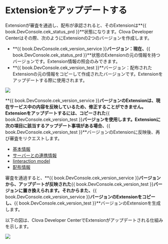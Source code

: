 # Extensionをアップデートする

Extensionが審査を通過し、配布が承認されると、そのExtensionは**{{ book.DevConsole.cek_status_prd }}**状態になります。Clova Developer Centerはその際、次のようにExtensionの2つのバージョンを作成します。

* **{{ book.DevConsole.cek_version_service }}**バージョン：現在、**{{ book.DevConsole.cek_status_prd }}**状態のExtensionの元の情報を持つバージョンです。Extension情報の照会のみできます。
* **{{ book.DevConsole.cek_version_test }}**バージョン：配布されたExtensionの元の情報をコピーして作成されたバージョンです。Extensionをアップデートする際に使用されます。

![](/DevConsole/Resources/Images/DevConsole-Extension_List_After_Submission.png)

**{{ book.DevConsole.cek_version_service }}**バージョンのExtensionは、現在サービス中の内容を反映しているため、修正することができません。Extensionをアップデートするには、コピーされた**{{ book.DevConsole.cek_version_test }}**バージョンを使用します。Extensionに次の項目に該当するアップデート事項がある場合、**{{ book.DevConsole.cek_version_test }}**バージョンのExtensionに反映後、再び審査をリクエストします。
* [基本情報](/DevConsole/Guides/CEK/Register_Extension.md#InputExtensionInfo)
* [サーバーとの連携情報](/DevConsole/Guides/CEK/Register_Extension.md#SetServerConnection)
* [Iinteraction model](/DevConsole/Guides/CEK/Register_Interaction_Model.md)
* [配布情報](/DevConsole/Guides/CEK/Deploy_Extension.md)

審査を通過すると、**{{ book.DevConsole.cek_version_service }}**バージョンから、アップデートが反映された**{{ book.DevConsole.cek_version_test }}**バージョンに置き換えられます。それからまた、**{{ book.DevConsole.cek_version_service }}**バージョンのExtensionをコピーし、**{{ book.DevConsole.cek_version_test }}**バージョンのExtensionを生成します。

以下の図は、Clova Developer CenterでExtensionがアップデートされる仕組みを示します。

![](/DevConsole/Resources/Images/DevConsole-Branch_Chart_For_Extension_Update.png)
